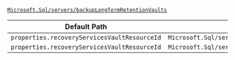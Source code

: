 [`Microsoft.Sql/servers/backupLongTermRetentionVaults`](https://docs.microsoft.com/en-us/azure/templates/microsoft.sql/servers/backuplongtermretentionvaults)

| Default Path | Alias |
|---|---|
| `properties.recoveryServicesVaultResourceId` | `Microsoft.Sql/servers/backupLongTermRetentionVaults/recoveryServicesVaultResourceId` |
| `properties.recoveryServicesVaultResourceId` | `Microsoft.Sql/servers/backupLongTermRetentionVaults/RegisteredVault.recoveryServicesVaultResourceId` |

